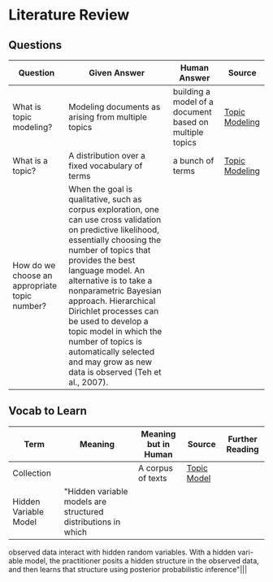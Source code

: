 # Literature Review


## Questions
|Question| Given Answer |Human Answer| Source|
|--------|--------------|------------|-------|
|What is topic modeling?| Modeling documents as arising from multiple topics| building a model of a document based on multiple topics| [Topic Modeling](TopicModels__BleiLafferty2009.pdf)|
|What is a topic?| A distribution over a fixed vocabulary of terms| a bunch of terms| [Topic Modeling](TopicModels__BleiLafferty2009.pdf)|
|How do we choose an appropriate topic number?|When the goal is qualitative, such as corpus exploration, one can use cross validation on predictive likelihood, essentially choosing the number of topics that provides the best language model. An alternative is to take a nonparametric Bayesian approach. Hierarchical Dirichlet processes can be used to develop a topic model in which the number of topics is automatically selected and may grow as new data is observed (Teh et al., 2007).|||

## Vocab to Learn

|Term|Meaning| Meaning but in Human| Source| Further Reading | 
|----|-------|---------------------|-------|-----------------|
|Collection||A corpus of texts|[Topic Model](TopicModels__BleiLafferty2009.pdf)|
|Hidden Variable Model|"Hidden variable models are structured distributions in which
observed data interact with hidden random variables. With a hidden vari-
able model, the practitioner posits a hidden structure in the observed data,
and then learns that structure using posterior probabilistic inference"|||